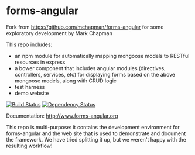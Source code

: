 # forms-angular

Fork from https://github.com/mchapman/forms-angular for some exploratory development by Mark Chapman

This repo includes:
- an npm module for automatically mapping mongoose models to RESTful resources in express
- a bower component that includes angular modules (directives, controllers, services, etc) for displaying forms based on the above mongoose models, along with CRUD logic
- test harness
- demo website

[![Build Status](https://travis-ci.org/igblip/forms-angular.png?branch=master)](https://travis-ci.org/igblip/forms-angular)
[![Dependency Status](https://david-dm.org/mchapman/forms-angular.png)](https://david-dm.org/mchapman/forms-angular.png)

Documentation: http://www.forms-angular.org

This repo is multi-purpose: it contains the development environment for forms-angular
 and the web site that is used to demonstrate and document the framework.  We have
 tried splitting it up, but we weren't happy with the resulting workflow!



